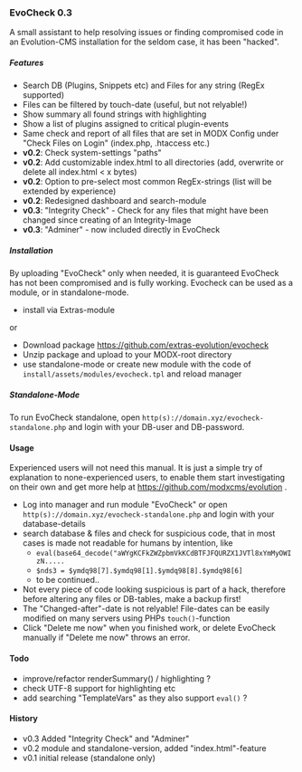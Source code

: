 ### EvoCheck 0.3
A small assistant to help resolving issues or finding compromised code in an Evolution-CMS installation for the seldom case, it has been "hacked".

##### Features
- Search DB (Plugins, Snippets etc) and Files for any string (RegEx supported)
- Files can be filtered by touch-date (useful, but not relyable!)
- Show summary all found strings with highlighting
- Show a list of plugins assigned to critical plugin-events
- Same check and report of all files that are set in MODX Config under "Check Files on Login" (index.php, .htaccess etc.)
- **v0.2**: Check system-settings "paths"
- **v0.2**: Add customizable index.html to all directories (add, overwrite or delete all index.html < x bytes)
- **v0.2**: Option to pre-select most common RegEx-strings (list will be extended by experience)
- **v0.2**: Redesigned dashboard and search-module
- **v0.3**: "Integrity Check" - Check for any files that might have been changed since creating of an Integrity-Image
- **v0.3**: "Adminer" - now included directly in EvoCheck

##### Installation
By uploading "EvoCheck" only when needed, it is guaranteed EvoCheck has not been compromised and is fully working. Evocheck can be used as a module, or in standalone-mode.

- install via Extras-module

or

- Download package https://github.com/extras-evolution/evocheck
- Unzip package and upload to your MODX-root directory
- use standalone-mode or create new module with the code of `install/assets/modules/evocheck.tpl` and reload manager

##### Standalone-Mode
To run EvoCheck standalone, open `http(s)://domain.xyz/evocheck-standalone.php` and login with your DB-user and DB-password.

#### Usage
Experienced users will not need this manual. It is just a simple try of explanation to none-experienced users, to enable them start investigating on their own and get more help at https://github.com/modxcms/evolution .

- Log into manager and run module "EvoCheck" or open `http(s)://domain.xyz/evocheck-standalone.php` and login with your database-details
- search database & files and check for suspicious code, that in most cases is made not readable for humans by intention, like
  - `eval(base64_decode("aWYgKCFkZWZpbmVkKCdBTFJFQURZX1JVTl8xYmMyOWIzN.....`
  - `$nds3 = $ymdq98[7].$ymdq98[1].$ymdq98[8].$ymdq98[6]`
  - to be continued..
- Not every piece of code looking suspicious is part of a hack, therefore before altering any files or DB-tables, make a backup first!
- The "Changed-after"-date is not relyable! File-dates can be easily modified on many servers using PHPs `touch()`-function  
- Click "Delete me now" when you finished work, or delete EvoCheck manually if "Delete me now" throws an error.

#### Todo
- improve/refactor renderSummary() / highlighting ?
- check UTF-8 support for highlighting etc
- add searching "TemplateVars" as they also support `eval()` ? 

#### History
- v0.3 Added "Integrity Check" and "Adminer"
- v0.2 module and standalone-version, added "index.html"-feature
- v0.1 initial release (standalone only)
